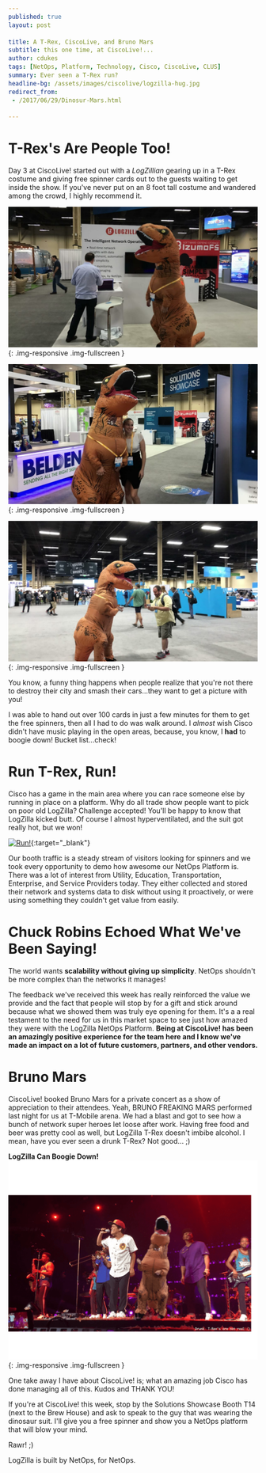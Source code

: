 ```yaml
---
published: true
layout: post

title: A T-Rex, CiscoLive, and Bruno Mars
subtitle: this one time, at CiscoLive!...
author: cdukes
tags: [NetOps, Platform, Technology, Cisco, CiscoLive, CLUS]
summary: Ever seen a T-Rex run?
headline-bg: /assets/images/ciscolive/logzilla-hug.jpg
redirect_from:
 - /2017/06/29/Dinosur-Mars.html

---
```


# T-Rex's Are People Too!

Day 3 at CiscoLive! started out with a *LogZillian* gearing up in a T-Rex costume and giving free spinner cards out to the guests waiting to get inside the show. If you've never put on an 8 foot tall costume and wandered among the crowd, I highly recommend it.  

![LZ-Dino-Suit](/assets/images/ciscolive/getting-ready.jpg){: .img-responsive .img-fullscreen }

![LZ-Dino-Suit](/assets/images/ciscolive/girl-lz.jpg){: .img-responsive .img-fullscreen }

![LZ-Dino-Suit](/assets/images/ciscolive/handout.jpg){: .img-responsive .img-fullscreen }

You know, a funny thing happens when people realize that you're not there to destroy their city and smash their cars...they want to get a picture with you! 

I was able to hand out over 100 cards in just a few minutes for them to get the free spinners, then all I had to do was walk around. I *almost* wish Cisco didn't have music playing in the open areas, because, you know, I **had** to boogie down! Bucket list...check!  

# Run T-Rex, Run!
Cisco has a game in the main area where you can race someone else by running in place on a platform. Why do all trade show people want to pick on poor old LogZilla? Challenge accepted! You'll be happy to know that LogZilla kicked butt. Of course I almost hyperventilated, and the suit got really hot, but we won!

[![Run!](https://img.youtube.com/vi/Bt3mD7W8nNQ/0.jpg)](https://www.youtube.com/watch?v=Bt3mD7W8nNQ){:target="_blank"}

Our booth traffic is a steady stream of visitors looking for spinners and we took every opportunity to demo how awesome our NetOps Platform is. There was a lot of interest from Utility, Education, Transportation, Enterprise, and Service Providers today. They either collected and stored their network and systems data to disk without using it proactively, or were using something they couldn't get value from easily.

# Chuck Robins Echoed What We've Been Saying!
The world wants **scalability without giving up simplicity**. NetOps shouldn't be more complex than the networks it manages!

The feedback we've received this week has really reinforced the value we provide and the fact that people will stop by for a gift and stick around because what we showed them was truly eye opening for them. It's a a real testament to the need for us in this market space to see just how amazed they were with the LogZilla NetOps Platform. **Being at CiscoLive! has been an amazingly positive experience for the team here and I know we've made an impact on a lot of future customers, partners, and other vendors.**

# Bruno Mars
CiscoLive! booked Bruno Mars for a private concert as a show of appreciation to their attendees. Yeah, BRUNO FREAKING MARS performed last night for us at T-Mobile arena. We had a blast and got to see how a bunch of network super heroes let loose after work. Having free food and beer was pretty cool as well, but LogZilla T-Rex doesn't imbibe alcohol. I mean, have you ever seen a drunk T-Rex? Not good... ;)

**LogZilla Can Boogie Down!**
![LZ-Bruno](/assets/images/ciscolive/bruno-lz.png){: .img-responsive .img-fullscreen }

One take away I have about CiscoLive! is; what an amazing job Cisco has done managing all of this. Kudos and THANK YOU!

If you're at CiscoLive! this week, stop by the Solutions Showcase Booth T14 (next to the Brew House) and ask to speak to the guy that was wearing the dinosaur suit. I'll give you a free spinner and show you a NetOps platform that will blow your mind.

Rawr! ;)


LogZilla is built by NetOps, for NetOps. 
